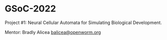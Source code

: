 # GSoC-2022

Project #1: Neural Cellular Automata for Simulating Biological Development.



Mentor: Bradly Alicea [balicea@openworm.org](balicea@openworm.org)
